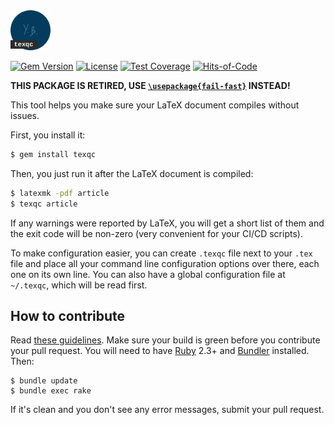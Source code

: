 <img src="/logo.svg" width="64px"/>

[![Gem Version](https://badge.fury.io/rb/texqc.svg)](http://badge.fury.io/rb/texqc)
[![License](https://img.shields.io/badge/license-MIT-green.svg)](https://github.com/yegor256/takes/texqc/master/LICENSE.txt)
[![Test Coverage](https://img.shields.io/codecov/c/github/yegor256/texqc.svg)](https://codecov.io/github/yegor256/texqc?branch=master)
[![Hits-of-Code](https://hitsofcode.com/github/yegor256/texqc)](https://hitsofcode.com/view/github/yegor256/texqc)

**THIS PACKAGE IS RETIRED, USE [`\usepackage{fail-fast}`](https://github.com/yegor256/fail-fast) INSTEAD!**

This tool helps you make sure your LaTeX document compiles without issues.

First, you install it:

```bash
$ gem install texqc
```

Then, you just run it after the LaTeX document is compiled:

```bash
$ latexmk -pdf article
$ texqc article
```

If any warnings were reported by LaTeX, you will get a short list of them
and the exit code will be non-zero (very convenient for your CI/CD scripts).

To make configuration easier, you can create `.texqc` file next to your
`.tex` file and place all your command line configuration options over there,
each one on its own line. You can also have a global configuration file
at `~/.texqc`, which will be read first.

## How to contribute

Read [these guidelines](https://www.yegor256.com/2014/04/15/github-guidelines.html).
Make sure your build is green before you contribute
your pull request. You will need to have [Ruby](https://www.ruby-lang.org/en/) 2.3+ and
[Bundler](https://bundler.io/) installed. Then:

```
$ bundle update
$ bundle exec rake
```

If it's clean and you don't see any error messages, submit your pull request.
